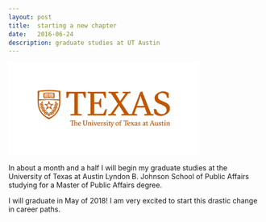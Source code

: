 ```yaml
---
layout: post
title:  starting a new chapter
date:   2016-06-24
description: graduate studies at UT Austin
---
```


<img src="/img/utexas.png" style="width: 75%;"/>

In about a month and a half I will begin my graduate studies at the University of Texas at Austin Lyndon B. Johnson School of Public Affairs studying for a Master of Public Affairs degree.

I will graduate in May of 2018! I am very excited to start this drastic change in career paths.